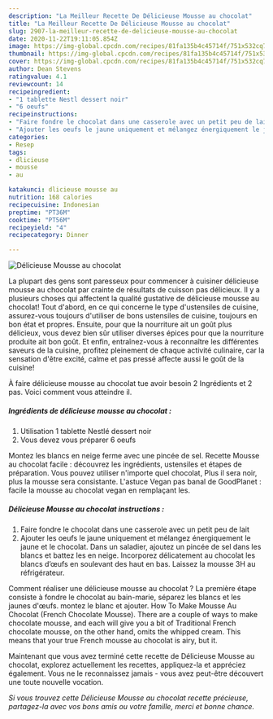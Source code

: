 ```yaml
---
description: "La Meilleur Recette De Délicieuse Mousse au chocolat"
title: "La Meilleur Recette De Délicieuse Mousse au chocolat"
slug: 2907-la-meilleur-recette-de-delicieuse-mousse-au-chocolat
date: 2020-11-22T19:11:05.854Z
image: https://img-global.cpcdn.com/recipes/81fa135b4c45714f/751x532cq70/delicieuse-mousse-au-chocolat-photo-principale-de-la-recette.jpg
thumbnail: https://img-global.cpcdn.com/recipes/81fa135b4c45714f/751x532cq70/delicieuse-mousse-au-chocolat-photo-principale-de-la-recette.jpg
cover: https://img-global.cpcdn.com/recipes/81fa135b4c45714f/751x532cq70/delicieuse-mousse-au-chocolat-photo-principale-de-la-recette.jpg
author: Dean Stevens
ratingvalue: 4.1
reviewcount: 14
recipeingredient:
- "1 tablette Nestl dessert noir"
- "6 oeufs"
recipeinstructions:
- "Faire fondre le chocolat dans une casserole avec un petit peu de lait"
- "Ajouter les oeufs le jaune uniquement et mélangez énergiquement le jaune et le chocolat. Dans un saladier, ajoutez un pincée de sel dans les blancs et battez les en neige. Incorporez délicatement au chocolat les blancs d’œufs en soulevant des haut en bas. Laissez la mousse 3H au réfrigérateur."
categories:
- Resep
tags:
- dlicieuse
- mousse
- au

katakunci: dlicieuse mousse au 
nutrition: 168 calories
recipecuisine: Indonesian
preptime: "PT36M"
cooktime: "PT56M"
recipeyield: "4"
recipecategory: Dinner

---
```



![Délicieuse Mousse au chocolat](https://img-global.cpcdn.com/recipes/81fa135b4c45714f/751x532cq70/delicieuse-mousse-au-chocolat-photo-principale-de-la-recette.jpg)

La plupart des gens sont paresseux pour commencer à cuisiner délicieuse mousse au chocolat par crainte de résultats de cuisson pas délicieux. Il y a plusieurs choses qui affectent la qualité gustative de délicieuse mousse au chocolat! Tout d'abord, en ce qui concerne le type d'ustensiles de cuisine, assurez-vous toujours d'utiliser de bons ustensiles de cuisine, toujours en bon état et propres. Ensuite, pour que la nourriture ait un goût plus délicieux, vous devez bien sûr utiliser diverses épices pour que la nourriture produite ait bon goût. Et enfin, entraînez-vous à reconnaître les différentes saveurs de la cuisine, profitez pleinement de chaque activité culinaire, car la sensation d'être excité, calme et pas pressé affecte aussi le goût de la cuisine!

<!--inarticleads1-->

À faire délicieuse mousse au chocolat tue avoir besoin 2 Ingrédients et 2 pas. Voici comment vous atteindre il.

##### Ingrédients de délicieuse mousse au chocolat :

1. Utilisation 1 tablette Nestlé dessert noir
1. Vous devez vous préparer 6 oeufs


Montez les blancs en neige ferme avec une pincée de sel. Recette Mousse au chocolat facile : découvrez les ingrédients, ustensiles et étapes de préparation. Vous pouvez utiliser n&#39;importe quel chocolat, Plus il sera noir, plus la mousse sera consistante. L&#39;astuce Vegan pas banal de GoodPlanet : facile la mousse au chocolat vegan en remplaçant les. 

<!--inarticleads2-->

##### Délicieuse Mousse au chocolat instructions :

1. Faire fondre le chocolat dans une casserole avec un petit peu de lait
1. Ajouter les oeufs le jaune uniquement et mélangez énergiquement le jaune et le chocolat. Dans un saladier, ajoutez un pincée de sel dans les blancs et battez les en neige. Incorporez délicatement au chocolat les blancs d’œufs en soulevant des haut en bas. Laissez la mousse 3H au réfrigérateur.


Comment réaliser une délicieuse mousse au chocolat ? La première étape consiste à fondre le chocolat au bain-marie, séparez les blancs et les jaunes d&#39;œufs. montez le blanc et ajouter. How To Make Mousse Au Chocolat (French Chocolate Mousse). There are a couple of ways to make chocolate mousse, and each will give you a bit of Traditional French chocolate mousse, on the other hand, omits the whipped cream. This means that your true French mousse au chocolat is airy, but it. 

<!--inarticleads1-->

<p>
Maintenant que vous avez terminé cette recette de Délicieuse Mousse au chocolat, explorez actuellement les recettes, appliquez-la et appréciez également. Vous ne le reconnaissez jamais - vous avez peut-être découvert une toute nouvelle vocation.
</p>

<p>
<i>Si vous trouvez cette Délicieuse Mousse au chocolat recette précieuse, partagez-la avec vos bons amis ou votre famille, merci et bonne chance.</i>
</p>
